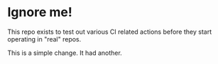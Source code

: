 # Ignore me!

This repo exists to test out various CI related actions before they start operating in "real" repos.


<!--

ponylang/action-testing@0.36.2

corral add github.com/ponylang/action-testing.git --version 0.36.2

other stuff

corral add github.com/ponylang/action-testing.git -v 0.36.2

-->

This is a simple change. It had another.

